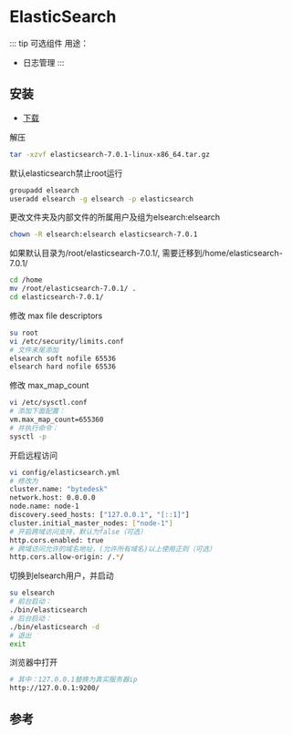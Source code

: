 # ElasticSearch

::: tip
可选组件
用途：

* 日志管理
:::

## 安装

* [下载](https://www.elastic.co/downloads/elasticsearch)

解压

```bash
tar -xzvf elasticsearch-7.0.1-linux-x86_64.tar.gz
```

默认elasticsearch禁止root运行

```bash
groupadd elsearch
useradd elsearch -g elsearch -p elasticsearch
```

更改文件夹及内部文件的所属用户及组为elsearch:elsearch

```bash
chown -R elsearch:elsearch elasticsearch-7.0.1
```

如果默认目录为/root/elasticsearch-7.0.1/, 需要迁移到/home/elasticsearch-7.0.1/

```bash
cd /home
mv /root/elasticsearch-7.0.1/ .
cd elasticsearch-7.0.1/
```

修改 max file descriptors

```bash
su root
vi /etc/security/limits.conf
# 文件末尾添加
elsearch soft nofile 65536
elsearch hard nofile 65536
```

修改 max_map_count

```bash
vi /etc/sysctl.conf
# 添加下面配置：
vm.max_map_count=655360
# 并执行命令：
sysctl -p
```

开启远程访问

```bash
vi config/elasticsearch.yml
# 修改为
cluster.name: "bytedesk"
network.host: 0.0.0.0
node.name: node-1
discovery.seed_hosts: ["127.0.0.1", "[::1]"]
cluster.initial_master_nodes: ["node-1"]
# 开启跨域访问支持，默认为false（可选）
http.cors.enabled: true
# 跨域访问允许的域名地址，(允许所有域名)以上使用正则（可选）
http.cors.allow-origin: /.*/
```

切换到elsearch用户，并启动

```bash
su elsearch
# 前台启动：
./bin/elasticsearch
# 后台启动：
./bin/elasticsearch -d
# 退出
exit
```

浏览器中打开

```bash
# 其中：127.0.0.1替换为真实服务器ip
http://127.0.0.1:9200/
```

## 参考
